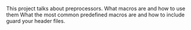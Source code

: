 This project talks about preprocessors. What macros are and how to use them
What the most common predefined macros are and how to include guard your header files.

